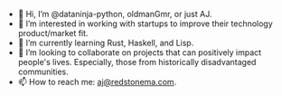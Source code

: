 - 👋 Hi, I’m @dataninja-python, oldmanGmr, or just AJ.
- 👀 I’m interested in working with startups to improve their technology product/market fit.
- 🌱 I’m currently learning Rust, Haskell, and Lisp.
- 💞️ I’m looking to collaborate on projects that can positively impact people's lives. Especially, those from historically disadvantaged communities.
- 📫 How to reach me: aj@redstonema.com.
